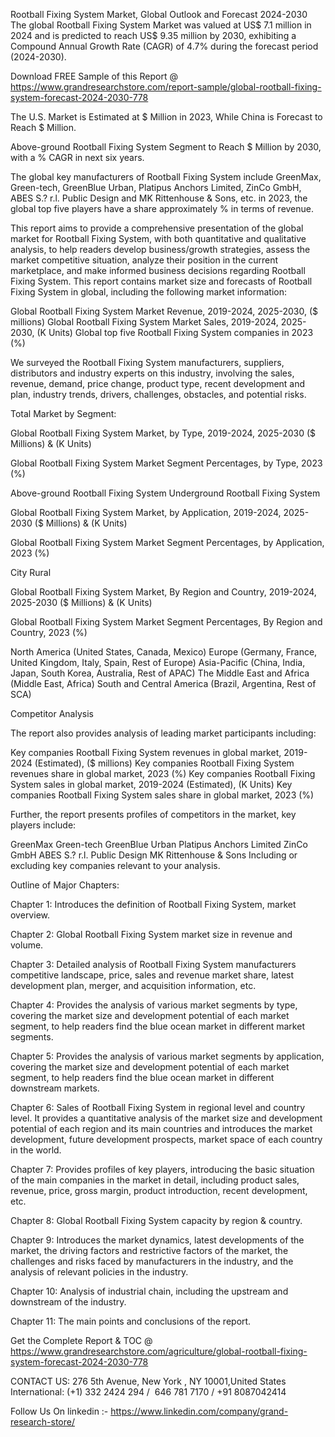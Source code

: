 Rootball Fixing System Market, Global Outlook and Forecast 2024-2030
The global Rootball Fixing System Market was valued at US$ 7.1 million in 2024 and is predicted to reach US$ 9.35 million by 2030, exhibiting a Compound Annual Growth Rate (CAGR) of 4.7% during the forecast period (2024-2030).

Download FREE Sample of this Report @ https://www.grandresearchstore.com/report-sample/global-rootball-fixing-system-forecast-2024-2030-778

The U.S. Market is Estimated at $ Million in 2023, While China is Forecast to Reach $ Million.

Above-ground Rootball Fixing System Segment to Reach $ Million by 2030, with a % CAGR in next six years.

The global key manufacturers of Rootball Fixing System include GreenMax, Green-tech, GreenBlue Urban, Platipus Anchors Limited, ZinCo GmbH, ABES S.? r.l. Public Design and MK Rittenhouse & Sons, etc. in 2023, the global top five players have a share approximately % in terms of revenue.

This report aims to provide a comprehensive presentation of the global market for Rootball Fixing System, with both quantitative and qualitative analysis, to help readers develop business/growth strategies, assess the market competitive situation, analyze their position in the current marketplace, and make informed business decisions regarding Rootball Fixing System. This report contains market size and forecasts of Rootball Fixing System in global, including the following market information:

Global Rootball Fixing System Market Revenue, 2019-2024, 2025-2030, ($ millions)
Global Rootball Fixing System Market Sales, 2019-2024, 2025-2030, (K Units)
Global top five Rootball Fixing System companies in 2023 (%)

We surveyed the Rootball Fixing System manufacturers, suppliers, distributors and industry experts on this industry, involving the sales, revenue, demand, price change, product type, recent development and plan, industry trends, drivers, challenges, obstacles, and potential risks.

Total Market by Segment:

Global Rootball Fixing System Market, by Type, 2019-2024, 2025-2030 ($ Millions) & (K Units)

Global Rootball Fixing System Market Segment Percentages, by Type, 2023 (%)

Above-ground Rootball Fixing System
Underground Rootball Fixing System

Global Rootball Fixing System Market, by Application, 2019-2024, 2025-2030 ($ Millions) & (K Units)

Global Rootball Fixing System Market Segment Percentages, by Application, 2023 (%)

City
Rural

Global Rootball Fixing System Market, By Region and Country, 2019-2024, 2025-2030 ($ Millions) & (K Units)

Global Rootball Fixing System Market Segment Percentages, By Region and Country, 2023 (%)

North America (United States, Canada, Mexico)
Europe (Germany, France, United Kingdom, Italy, Spain, Rest of Europe)
Asia-Pacific (China, India, Japan, South Korea, Australia, Rest of APAC)
The Middle East and Africa (Middle East, Africa)
South and Central America (Brazil, Argentina, Rest of SCA)

Competitor Analysis

The report also provides analysis of leading market participants including:

Key companies Rootball Fixing System revenues in global market, 2019-2024 (Estimated), ($ millions)
Key companies Rootball Fixing System revenues share in global market, 2023 (%)
Key companies Rootball Fixing System sales in global market, 2019-2024 (Estimated), (K Units)
Key companies Rootball Fixing System sales share in global market, 2023 (%)

Further, the report presents profiles of competitors in the market, key players include:

GreenMax
Green-tech
GreenBlue Urban
Platipus Anchors Limited
ZinCo GmbH
ABES S.? r.l. Public Design
MK Rittenhouse & Sons
Including or excluding key companies relevant to your analysis.

Outline of Major Chapters:

Chapter 1: Introduces the definition of Rootball Fixing System, market overview.

Chapter 2: Global Rootball Fixing System market size in revenue and volume.

Chapter 3: Detailed analysis of Rootball Fixing System manufacturers competitive landscape, price, sales and revenue market share, latest development plan, merger, and acquisition information, etc.

Chapter 4: Provides the analysis of various market segments by type, covering the market size and development potential of each market segment, to help readers find the blue ocean market in different market segments.

Chapter 5: Provides the analysis of various market segments by application, covering the market size and development potential of each market segment, to help readers find the blue ocean market in different downstream markets.

Chapter 6: Sales of Rootball Fixing System in regional level and country level. It provides a quantitative analysis of the market size and development potential of each region and its main countries and introduces the market development, future development prospects, market space of each country in the world.

Chapter 7: Provides profiles of key players, introducing the basic situation of the main companies in the market in detail, including product sales, revenue, price, gross margin, product introduction, recent development, etc.

Chapter 8: Global Rootball Fixing System capacity by region & country.

Chapter 9: Introduces the market dynamics, latest developments of the market, the driving factors and restrictive factors of the market, the challenges and risks faced by manufacturers in the industry, and the analysis of relevant policies in the industry.

Chapter 10: Analysis of industrial chain, including the upstream and downstream of the industry.

Chapter 11: The main points and conclusions of the report.

Get the Complete Report & TOC @ https://www.grandresearchstore.com/agriculture/global-rootball-fixing-system-forecast-2024-2030-778

CONTACT US:
276 5th Avenue, New York , NY 10001,United States
International: (+1) 332 2424 294 /  646 781 7170 / +91 8087042414

Follow Us On linkedin :- https://www.linkedin.com/company/grand-research-store/
